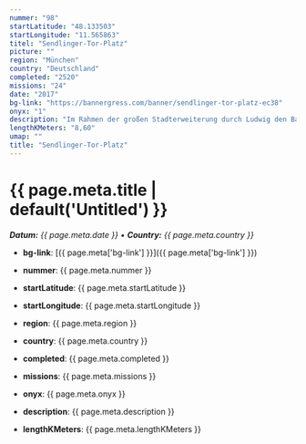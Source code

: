```yaml
---
nummer: "98"
startLatitude: "48.133503"
startLongitude: "11.565863"
titel: "Sendlinger-Tor-Platz"
picture: ""
region: "München"
country: "Deutschland"
completed: "2520"
missions: "24"
date: "2017"
bg-link: "https://bannergress.com/banner/sendlinger-tor-platz-ec38"
onyx: "1"
description: "Im Rahmen der großen Stadterweiterung durch Ludwig den Bayern entstand 1285 bis 1337 eine zweite Stadtbefestigung, in deren Rahmen das Sendlinger Tor errichtet wurde. 1319 wird es erstmals erwähnt."
lengthKMeters: "8,60"
umap: ""
title: "Sendlinger-Tor-Platz"
---
```

# {{ page.meta.title | default('Untitled') }}

_**Datum:** {{ page.meta.date }} • **Country:** {{ page.meta.country }}_

- **bg-link**: [{{ page.meta['bg-link'] }}]({{ page.meta['bg-link'] }})

- **nummer**: {{ page.meta.nummer }}
- **startLatitude**: {{ page.meta.startLatitude }}
- **startLongitude**: {{ page.meta.startLongitude }}
- **region**: {{ page.meta.region }}
- **country**: {{ page.meta.country }}
- **completed**: {{ page.meta.completed }}
- **missions**: {{ page.meta.missions }}
- **onyx**: {{ page.meta.onyx }}
- **description**: {{ page.meta.description }}
- **lengthKMeters**: {{ page.meta.lengthKMeters }}
